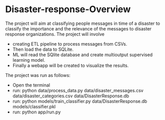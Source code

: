 # Disaster-response-Overview
The project will aim at classifying people messages in time of a disaster to classify the importance and the relevance of the messages to disaster response organizations. 
The project will involve 
* creating ETL pipeline to process messages from CSVs. 
* Then load the data to SQLite. 
* ML will read the SQlite database and create multioutput supervised learning model. 
* Finally a webapp will be created to visualize the results.

The project was run as follows:
* Open the terminal
* run: python data/process_data.py data/disaster_messages.csv data/disaster_categories.csv data/DisasterResponse.db
* run: python models/train_classifier.py data/DisasterResponse.db models/classifier.pkl
* run: python app/run.py
